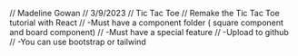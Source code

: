 // Madeline Gowan
// 3/9/2023
// Tic Tac Toe
// Remake the Tic Tac Toe tutorial with React
  // -Must have a component folder ( square component and board component)
  // -Must have a special feature
  // -Upload to github
  // -You can use bootstrap or tailwind
